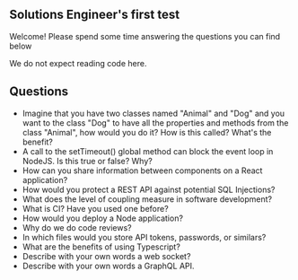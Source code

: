 ## Solutions Engineer's first test
Welcome! Please spend some time answering the questions you can find below

We do not expect reading code here.
## Questions
* Imagine that you have two classes named "Animal" and "Dog" and you want to the class "Dog" to have all the properties and methods from the class "Animal", how would you do it? How is this called? What's the benefit?
* A call to the setTimeout() global method can block the event loop in NodeJS. Is this true or false? Why?
* How can you share information between components on a React application? 
* How would you protect a REST API against potential SQL Injections?
* What does the level of coupling measure in software development?
* What is CI? Have you used one before?
* How would you deploy a Node application?
* Why do we do code reviews?
* In which files would you store API tokens, passwords, or similars?
* What are the benefits of using Typescript?
* Describe with your own words a web socket?
* Describe with your own words a GraphQL API.